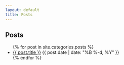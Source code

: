 ```yaml
---
layout: default
title: Posts
---
```


## Posts

<ul class="posts">
  {% for post in site.categories.posts %}
    <li class="post">
      <a href="{{ site.baseurl }}{{ post.url }}">{{ post.title }}</a>
      <time class="publish-date" datetime="{{ post.date | date: '%F' }}">
        {{ post.date | date: "%B %-d, %Y" }}
      </time>
    </li>
  {% endfor %}
</ul>

